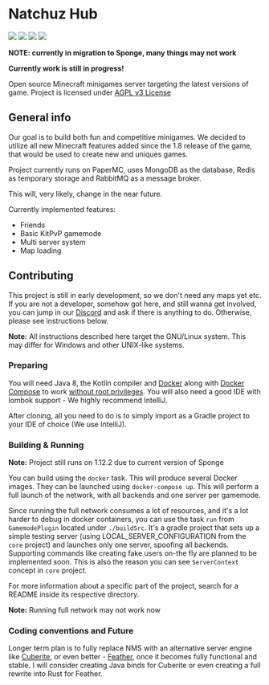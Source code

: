 # Natchuz Hub

[![](https://img.shields.io/discord/729693761235451914?color=blue&label=discord&logo=discord)](https://discord.gg/tyzbDfM)
![](https://github.com/Natchuz-Hub/Natchuz-Hub/workflows/Build%20CI/badge.svg)
![](https://img.shields.io/badge/minecraft%20version-1.12.2-brightgreen)
![](https://img.shields.io/github/stars/Natchuz-Hub/Natchuz-Hub?style=social)

**NOTE: currently in migration to Sponge, many things may not work**

**Currently work is still in progress!**

Open source Minecraft minigames server targeting the latest versions of game.
Project is licensed under [AGPL v3 License](https://tldrlegal.com/license/gnu-affero-general-public-license-v3-(agpl-3.0))

## General info

Our goal is to build both fun and competitive minigames.
We decided to utilize all new Minecraft features added since the 1.8 release of the game, 
that would be used to create new and uniques games.

Project currently runs on PaperMC, uses MongoDB as the database, Redis as temporary storage and RabbitMQ as a message broker.

This will, very likely, change in the near future.

Currently implemented features:
- Friends
- Basic KitPvP gamemode
- Multi server system
- Map loading

## Contributing

This project is still in early development, so we don't need any maps yet etc. 
If you are not a developer, somehow got here, 
and still wanna get involved, you can jump in our [Discord]
and ask if there is anything to do.
Otherwise, please see instructions below.

**Note:** All instructions described here target the GNU/Linux system. 
This may differ for Windows and other UNIX-like systems.

### Preparing

You will need Java 8, the Kotlin compiler and [Docker] along with [Docker Compose] 
to work [without root privileges](https://docs.docker.com/engine/install/linux-postinstall/#manage-docker-as-a-non-root-user).
You will also need a good IDE with lombok support - We highly recommend IntelliJ.

After cloning, all you need to do is to simply import as a Gradle project to your IDE of choice (We use IntelliJ).

### Building & Running

**Note:** Project still runs on 1.12.2 due to current version of Sponge

You can build using the ``docker`` task. This will produce several Docker images.
They can be launched using ``docker-compose up``. This will perform a full launch of the network, 
with all backends and one server per gamemode.

Since running the full network consumes a lot of resources, and it's a lot harder to debug in docker containers,
you can use the task ``run`` from ``GamemodePlugin`` located under ``./buildSrc``. 
It's a gradle project that sets up a simple testing server (using LOCAL_SERVER_CONFIGURATION from the ``core`` project) 
and launches only one server, spoofing all backends. Supporting commands like creating fake users on-the fly are planned 
to be implemented soon. This is also the reason you can see ``ServerContext`` concept in ``core`` project.

For more information about a specific part of the project, search for a README inside its respective directory.  

**Note:** Running full network may not work now  

### Coding conventions and Future

Longer term plan is to fully replace NMS with an alternative server engine like [Cuberite], 
or even better - [Feather], once it becomes fully functional and stable.
I will consider creating Java binds for Cuberite or even creating a full rewrite into Rust for Feather.

[Docker]: https://docs.docker.com/get-docker/
[Discord]: https://discord.gg/tyzbDfM
[Docker Compose]: https://docs.docker.com/compose/install/
[Cuberite]: https://github.com/cuberite/cuberite
[Feather]: https://github.com/feather-rs/feather
